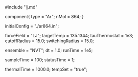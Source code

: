 #include "lj.md"


component{
  type = "Ar";
  nMol = 864;
}

initialConfig = "./ar864.in";

forceField = "LJ";
targetTemp = 135.1344;
tauThermostat = 1e3;
cutoffRadius = 15.0;
switchingRadius = 15.0;

ensemble = "NVT";
dt = 1.0;
runTime = 1e5;

sampleTime = 100;
statusTime = 1;

thermalTime = 1000.0;
tempSet = "true";
